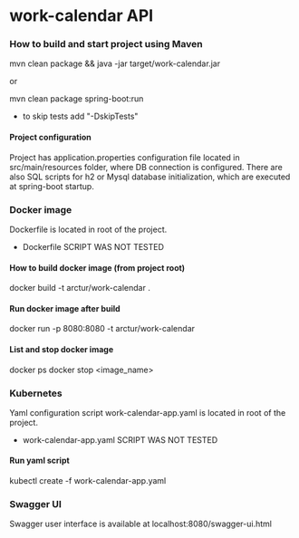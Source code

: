 # work-calendar API

### How to build and start project using Maven
mvn clean package && java -jar target/work-calendar.jar

or

mvn clean package spring-boot:run
 * to skip tests add "-DskipTests"

#### Project configuration
Project has application.properties configuration file located in src/main/resources folder, where DB connection is configured. 
There are also SQL scripts for h2 or Mysql database initialization, which are executed at spring-boot startup. 

### Docker image
Dockerfile is located in root of the project.
 * Dockerfile SCRIPT WAS NOT TESTED
 
#### How to build docker image (from project root)
docker build -t arctur/work-calendar .

#### Run docker image after build
docker run -p 8080:8080 -t arctur/work-calendar

#### List and stop docker image
docker ps
docker stop <image_name>

### Kubernetes
Yaml configuration script work-calendar-app.yaml is located in root of the project.
 * work-calendar-app.yaml SCRIPT WAS NOT TESTED

#### Run yaml script
kubectl create -f work-calendar-app.yaml

### Swagger UI
Swagger user interface is available at localhost:8080/swagger-ui.html


